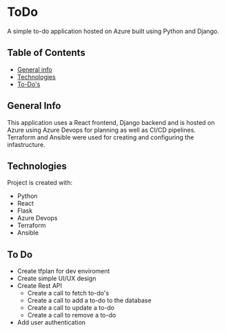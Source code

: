 # ToDo

A simple to-do application hosted on Azure built using Python and Django.

## Table of Contents
* [General info](#general-info)
* [Technologies](#technologies)
* [To-Do's](#to-do's)
<!-- * [Setup](#setup) -->

## General Info
This application uses a React frontend, Django backend and is hosted on Azure using Azure Devops for planning as well as CI/CD pipelines. Terraform and Ansible were used for creating and configuring the infastructure.

## Technologies
Project is created with:
* Python
* React
* Flask
* Azure Devops
* Terraform
* Ansible

## To Do
* Create tfplan for dev enviroment
* Create simple UI/UX design
* Create Rest API
  * Create a call to fetch to-do's
  * Create a call to add a to-do to the database
  * Create a call to update a to-do
  * Create a call to remove a to-do
* Add user authentication
